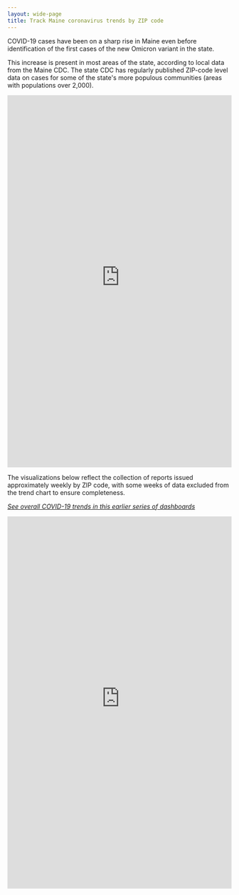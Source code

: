 ```yaml
---
layout: wide-page
title: Track Maine coronavirus trends by ZIP code
---
```

COVID-19 cases have been on a sharp rise in Maine even before identification of the first cases of the new Omicron variant in the state.

This increase is present in most areas of the state, according to local data from the Maine CDC. The state CDC has regularly published ZIP-code level data on cases for some of the state's more populous communities (areas with populations over 2,000).

<div><iframe style="border: none;" src="https://public.tableausoftware.com/views/covid-19-maine-dashboard/LatestChange?:showVizHome=no&amp;:embed=true" width="100%" height="835px"></iframe></div>

The visualizations below reflect the collection of reports issued approximately weekly by ZIP code, with some weeks of data excluded from the trend chart to ensure completeness.

_[See overall COVID-19 trends in this earlier series of dashboards](http://www.darrenfishell.website/track-maine-coronavirus-cases-in-this-map/)_

<div><iframe style="border: none;" src="https://public.tableausoftware.com/views/covid-19-maine-dashboard/ZipCode?:showVizHome=no&amp;:embed=true" width="100%" height="835px"></iframe></div>
